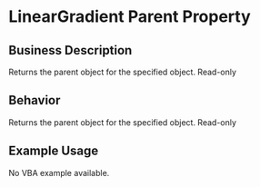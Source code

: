 # LinearGradient Parent Property

## Business Description
Returns the parent object for the specified object. Read-only

## Behavior
Returns the parent object for the specified object. Read-only

## Example Usage
No VBA example available.